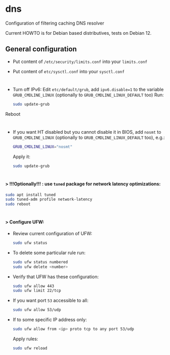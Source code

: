# dns
Configuration of filtering caching DNS resolver

Current HOWTO is for Debian based distributives, tests on Debian 12.

## General configuration

* Put content of `/etc/security/limits.conf` into your `limits.conf`

* Put content of `etc/sysctl.conf` into your `sysctl.conf`

#
* Turn off IPv6:
Edit `etc/default/grub`, add `ipv6.disable=1` to the variable `GRUB_CMDLINE_LINUX` (optionally to `GRUB_CMDLINE_LINUX_DEFAULT` too)
Run:
  
  ```sh
  sudo update-grub
  ```

Reboot

#
* If you want HT disabled but you cannot disable it in BIOS, add `nosmt` to `GRUB_CMDLINE_LINUX` (optionally to `GRUB_CMDLINE_LINUX_DEFAULT` too), e.g.:
  
  ```sh
  GRUB_CMDLINE_LINUX="nosmt"
  ```
  Apply it:
  
  ```sh
  sudo update-grub
  ```
#
#### > !!!Optionally!!! : use `tuned` package for network latency optimizations:
  
  ```sh
  sudo apt install tuned
  sudo tuned-adm profile network-latency
  sudo reboot
  ```
#
#### > Configure UFW:
* Review current configuration of UFW:
  
  ```sh
  sudo ufw status
  ```
* To delete some particular rule run:
  
  ```sh
  sudo ufw status numbered
  sudo ufw delete <number>
  ```
* Verify that UFW has these configuration:
  
  ```sh
  sudo ufw allow 443
  sudo ufw limit 22/tcp
  ```
* If you want port `53` accessible to all:
  
  ```sh
  sudo ufw allow 53/udp
  ```
* If to some specific IP address only:
  
  ```sh
  sudo ufw allow from <ip> proto tcp to any port 53/udp
  ```
  Apply rules:

  ```sh
  sudo ufw reload
  ```
